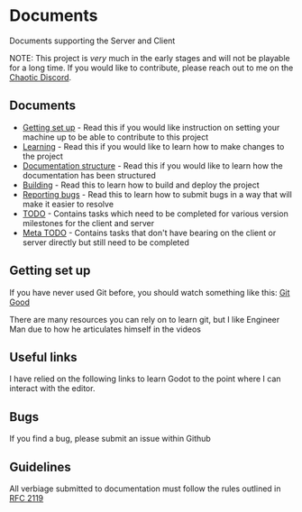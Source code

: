 # Documents
Documents supporting the Server and Client

NOTE: This project is *very* much in the early stages and will not be playable for a long time. If you would like to contribute, please reach out to me on the [Chaotic Discord](https://discord.gg/chaotic).

## Documents
* [Getting set up](getting_set_up.md) - Read this if you would like instruction on setting your machine up to be able to contribute to this project
* [Learning](learning.md) - Read this if you would like to learn how to make changes to the project
* [Documentation structure](documentation_structure.md) - Read this if you would like to learn how the documentation has been structured
* [Building](building.md) - Read this to learn how to build and deploy the project
* [Reporting bugs](reporting_bugs.md) - Read this to learn how to submit bugs in a way that will make it easier to resolve
* [TODO](TODO.md) - Contains tasks which need to be completed for various version milestones for the client and server
* [Meta TODO](meta_TODO.md) - Contains tasks that don't have bearing on the client or server directly but still need to be completed

## Getting set up
If you have never used Git before, you should watch something like this:
[Git Good](https://www.youtube.com/playlist?list=PLlcnQQJK8SUjuzpRx0U-VEUzhmJD7vGbO)

There are many resources you can rely on to learn git, but I like Engineer Man due to how he articulates himself in the videos

## Useful links
I have relied on the following links to learn Godot to the point where I can interact with the editor.


## Bugs

If you find a bug, please submit an issue within Github

## Guidelines
All verbiage submitted to documentation must follow the rules outlined in [RFC 2119](https://datatracker.ietf.org/doc/html/rfc2119.html)
